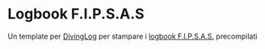 # Logbook F.I.P.S.A.S
Un template per [DivingLog][divinglog] per stampare i [logbook F.I.P.S.A.S.][fipsas] precompilati

[divinglog]: http://divinglog.de/
[fipsas]: http://www.fipsas.it/didattica/didattica-subacquea/documenti-didattica-subacquea/logbook

